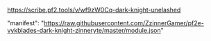https://scribe.pf2.tools/v/wf9zW0Cq-dark-knight-unelashed

"manifest": "https://raw.githubusercontent.com/ZzinnerGamer/pf2e-vykblades-dark-knight-zinneryte/master/module.json"
